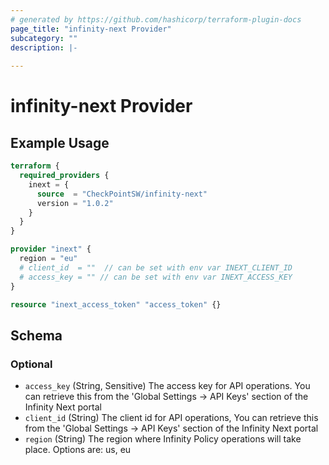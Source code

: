 ```yaml
---
# generated by https://github.com/hashicorp/terraform-plugin-docs
page_title: "infinity-next Provider"
subcategory: ""
description: |-
  
---
```


# infinity-next Provider



## Example Usage

```terraform
terraform {
  required_providers {
    inext = {
      source  = "CheckPointSW/infinity-next"
      version = "1.0.2"
    }
  }
}

provider "inext" {
  region = "eu"
  # client_id  = ""  // can be set with env var INEXT_CLIENT_ID
  # access_key = "" // can be set with env var INEXT_ACCESS_KEY
}

resource "inext_access_token" "access_token" {}
```

<!-- schema generated by tfplugindocs -->
## Schema

### Optional

- `access_key` (String, Sensitive) The access key for API operations. You can retrieve this
from the 'Global Settings -> API Keys' section of the Infinity Next portal
- `client_id` (String) The client id for API operations, You can retrieve this
from the 'Global Settings -> API Keys' section of the Infinity Next portal
- `region` (String) The region where Infinity Policy operations will take place. Options are: us, eu
